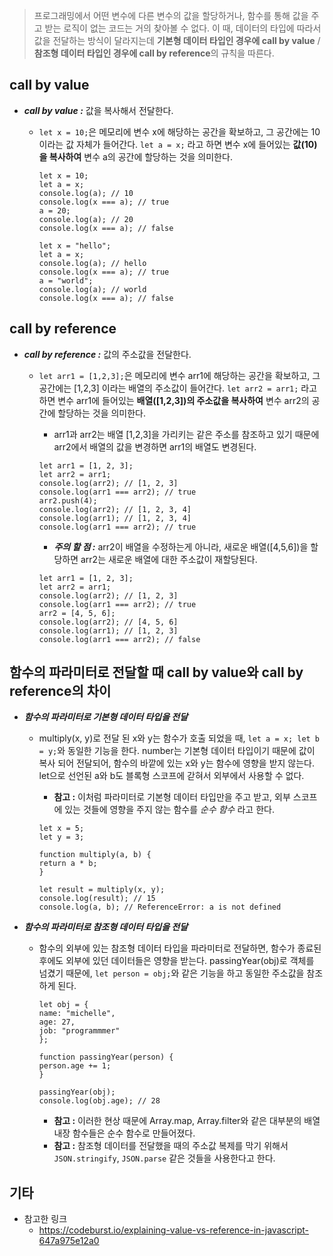 > 프로그래밍에서 어떤 변수에 다른 변수의 값을 할당하거나, 함수를 통해 값을 주고 받는 로직이 없는 코드는 거의 찾아볼 수 없다.
> 이 때, 데이터의 타입에 따라서 값을 전달하는 방식이 달라지는데 **기본형 데이터 타입인 경우에 call by value** / **참조형 데이터 타입인 경우에 call by reference**의 규칙을 따른다.

## call by value

- **_call by value :_** 값을 복사해서 전달한다.

  - `let x = 10;`은 메모리에 변수 x에 해당하는 공간을 확보하고, 그 공간에는 10 이라는 값 자체가 들어간다. `let a = x;` 라고 하면 변수 x에 들어있는 **값(10)을 복사하여** 변수 a의 공간에 할당하는 것을 의미한다.

    ```
    let x = 10;
    let a = x;
    console.log(a); // 10
    console.log(x === a); // true
    a = 20;
    console.log(a); // 20
    console.log(x === a); // false
    ```

    ```
    let x = "hello";
    let a = x;
    console.log(a); // hello
    console.log(x === a); // true
    a = "world";
    console.log(a); // world
    console.log(x === a); // false
    ```

## call by reference

- **_call by reference :_** 값의 주소값을 전달한다.

  - `let arr1 = [1,2,3];`은 메모리에 변수 arr1에 해당하는 공간을 확보하고, 그 공간에는 [1,2,3] 이라는 배열의 주소값이 들어간다. `let arr2 = arr1;` 라고 하면 변수 arr1에 들어있는 **배열([1,2,3])의 주소값을 복사하여** 변수 arr2의 공간에 할당하는 것을 의미한다.

    - arr1과 arr2는 배열 [1,2,3]을 가리키는 같은 주소를 참조하고 있기 때문에 arr2에서 배열의 값을 변경하면 arr1의 배열도 변경된다.

    ```
    let arr1 = [1, 2, 3];
    let arr2 = arr1;
    console.log(arr2); // [1, 2, 3]
    console.log(arr1 === arr2); // true
    arr2.push(4);
    console.log(arr2); // [1, 2, 3, 4]
    console.log(arr1); // [1, 2, 3, 4]
    console.log(arr1 === arr2); // true
    ```

    - **_주의 할 점 :_** arr2이 배열을 수정하는게 아니라, 새로운 배열([4,5,6])을 할당하면 arr2는 새로운 배열에 대한 주소값이 재할당된다.

    ```
    let arr1 = [1, 2, 3];
    let arr2 = arr1;
    console.log(arr2); // [1, 2, 3]
    console.log(arr1 === arr2); // true
    arr2 = [4, 5, 6];
    console.log(arr2); // [4, 5, 6]
    console.log(arr1); // [1, 2, 3]
    console.log(arr1 === arr2); // false
    ```

## 함수의 파라미터로 전달할 때 call by value와 call by reference의 차이

- **_함수의 파라미터로 기본형 데이터 타입을 전달_**

  - multiply(x, y)로 전달 된 x와 y는 함수가 호출 되었을 때, `let a = x; let b = y;`와 동일한 기능을 한다. number는 기본형 데이터 타입이기 때문에 값이 복사 되어 전달되어, 함수의 바깥에 있는 x와 y는 함수에 영향을 받지 않는다. let으로 선언된 a와 b도 블록형 스코프에 갇혀서 외부에서 사용할 수 없다.

    - **참고 :** 이처럼 파라미터로 기본형 데이터 타입만을 주고 받고, 외부 스코프에 있는 것들에 영향을 주지 않는 함수를 _순수 함수_ 라고 한다.

    ```
    let x = 5;
    let y = 3;

    function multiply(a, b) {
    return a * b;
    }

    let result = multiply(x, y);
    console.log(result); // 15
    console.log(a, b); // ReferenceError: a is not defined
    ```

- **_함수의 파라미터로 참조형 데이터 타입을 전달_**

  - 함수의 외부에 있는 참조형 데이터 타입을 파라미터로 전달하면, 함수가 종료된 후에도 외부에 있던 데이터들은 영향을 받는다. passingYear(obj)로 객체를 넘겼기 때문에, `let person = obj;`와 같은 기능을 하고 동일한 주소값을 참조하게 된다.

    ```
    let obj = {
    name: "michelle",
    age: 27,
    job: "programmmer"
    };

    function passingYear(person) {
    person.age += 1;
    }

    passingYear(obj);
    console.log(obj.age); // 28
    ```

    - **참고 :** 이러한 현상 때문에 Array.map, Array.filter와 같은 대부분의 배열 내장 함수들은 순수 함수로 만들어졌다.
    - **참고 :** 참조형 데이터를 전달했을 때의 주소값 복제를 막기 위해서 `JSON.stringify`, `JSON.parse` 같은 것들을 사용한다고 한다.

## 기타

- 참고한 링크
  - https://codeburst.io/explaining-value-vs-reference-in-javascript-647a975e12a0
